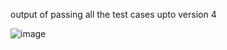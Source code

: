 output of passing all the test cases upto version 4

![image](https://github.com/user-attachments/assets/0334baa3-f2f6-41ea-914f-2950dfa2d66c)
